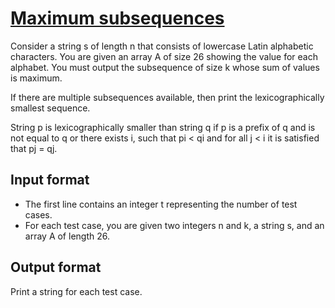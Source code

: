 # [Maximum subsequences][link]

Consider a string s of length n that consists of lowercase Latin alphabetic characters. You are given an array A of size 26 showing the value for each alphabet. You must output the subsequence of size k whose sum of values is maximum.

If there are multiple subsequences available, then print the lexicographically smallest sequence.

String p is lexicographically smaller than string q if p is a prefix of q and is not equal to q or there exists i, such that pi < qi and for all j < i it is satisfied that pj = qj.

## Input format

- The first line contains an integer t representing the number of test cases.
- For each test case, you are given two integers n and k, a string s, and an array A of length 26.

## Output format

Print a string for each test case.

[link]: https://www.hackerearth.com/practice/algorithms/greedy/basics-of-greedy-algorithms/practice-problems/algorithm/maximal-subsequence-c9f19b0a/

